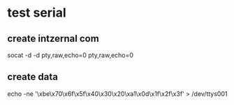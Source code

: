 # test serial

## create intzernal com

socat -d -d pty,raw,echo=0 pty,raw,echo=0

## create data

echo -ne '\xbe\x70\x6f\x5f\x40\x30\x20\xa1\x0d\x1f\x2f\x3f' > /dev/ttys001